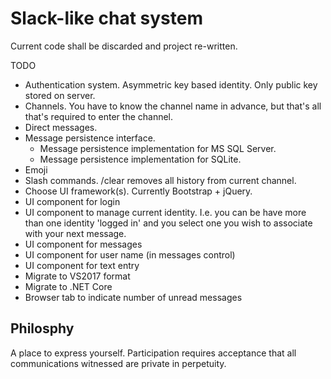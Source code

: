 # Slack-like chat system

Current code shall be discarded and project re-written.

TODO
- Authentication system. Asymmetric key based identity. Only public key stored on server.
- Channels. You have to know the channel name in advance, but that's all that's required to enter the channel.
- Direct messages.
- Message persistence interface.
  - Message persistence implementation for MS SQL Server.
  - Message persistence implementation for SQLite.
- Emoji
- Slash commands. /clear removes all history from current channel.
- Choose UI framework(s). Currently Bootstrap + jQuery.
- UI component for login
- UI component to manage current identity. I.e. you can be have more than one identity 'logged in' and you select one you wish to associate with your next message.
- UI component for messages
- UI component for user name (in messages control)
- UI component for text entry
- Migrate to VS2017 format
- Migrate to .NET Core
- Browser tab to indicate number of unread messages

## Philosphy

A place to express yourself. Participation requires acceptance that all communications witnessed are private in perpetuity.